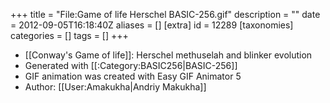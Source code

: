 +++
title = "File:Game of life Herschel BASIC-256.gif"
description = ""
date = 2012-09-05T16:18:40Z
aliases = []
[extra]
id = 12289
[taxonomies]
categories = []
tags = []
+++

* [[Conway's Game of life]]: Herschel methuselah and blinker evolution
* Generated with [[:Category:BASIC256|BASIC-256]]
* GIF animation was created with Easy GIF Animator 5
* Author: [[User:Amakukha|Andriy Makukha]]
